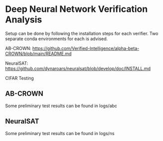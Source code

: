 # Deep Neural Network Verification Analysis

Setup can be done by following the installation steps for each verifier. Two separate conda environments for each is advised.

AB-CROWN: https://github.com/Verified-Intelligence/alpha-beta-CROWN/blob/main/README.md

NeuralSAT: https://github.com/dynaroars/neuralsat/blob/develop/doc/INSTALL.md

CIFAR Testing
## AB-CROWN
Some preliminary test results can be found in logs/abc

## NeuralSAT
Some preliminary test results can be found in logs/ns